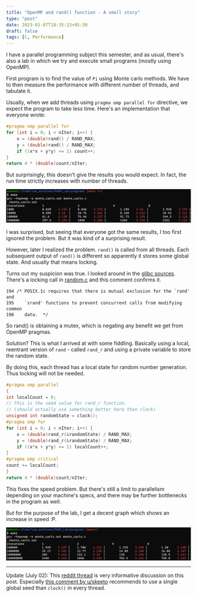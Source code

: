 ```yaml
---
title: "OpenMP and rand() function - A small story"
type: "post"
date: 2023-01-07T18:35:13+05:30
draft: false
tags: [C, Performance]
---
```


I have a parallel programming subject this semester, and as usual, there's also a lab in which we try and execute small programs (mostly using OpenMP).

First program is to find the value of `Pi` using Monte carlo methods. We have to then measure the performance with different number of threads, and tabulate it.

Usually, when we add threads using `pragma omp parallel for` directive, we expect the program to take less time. Here's an implementation that everyone wrote:

```c
#pragma omp parallel for
for (int i = 0; i < nIter; i++) {
	x = (double)rand() / RAND_MAX;
	y = (double)rand() / RAND_MAX;
	if ((x*x + y*y) <= 1) count++;
}
return 4 * (double)count/nIter;
```

But surprisingly, this doesn't give the results you would expect. In fact, the run time strictly increases with number of threads.

![Counter-intuitive results with naive openmp pragma](/images/omp_rand_critical_section/Screenshot_Before.png)

I was surprised, but seeing that everyone got the same results, I too first ignored the problem. But it was kind of a surprising result.

However, later I realized the problem. `rand()` is called from all threads. Each subsequent output of `rand()` is different so apparently it stores some global state. And usually that means locking.

Turns out my suspicion was true. I looked around in the [glibc sources](https://sourceware.org/git/?p=glibc.git&a=search&h=HEAD&st=grep&s=rand%28%29). There's a locking call in [random.c](https://sourceware.org/git/?p=glibc.git;a=blob;f=stdlib/random.c;hb=ae612c45efb5e34713859a5facf92368307efb6e) and this comment confirms it.

```
194 /* POSIX.1c requires that there is mutual exclusion for the `rand' and
195    `srand' functions to prevent concurrent calls from modifying common
196    data.  */
```

So rand() is obtaining a mutex, which is negating any benefit we get from OpenMP pragmas.

Solution? This is what I arrived at with some fiddling. Basically using a local, reentrant version of `rand` - called `rand_r` and using a private variable to store the random state.

By doing this, each thread has a local state for random number generation. Thus locking will not be needed.

```c
#pragma omp parallel
{
int localCount = 0;
// This is the seed value for rand_r function.
// (should actually use something better here than clock)
unsigned int randomState = clock();
#pragma omp for
for (int i = 0; i < nIter; i++) {
	x = (double)rand_r(&randomState) / RAND_MAX;
	y = (double)rand_r(&randomState) / RAND_MAX;
	if ((x*x + y*y) <= 1) localCount++;
}
#pragma omp critical
count += localCount;
}
return 4 * (double)count/nIter;
```

This fixes the speed problem. But there's still a limit to parallelism depending on your machine's specs, and there may be further bottlenecks in the program as well.

But for the purpose of the lab, I get a decent graph which shows an increase in speed :P.

![After eliminating critical section](/images/omp_rand_critical_section/Screenshot_After.png)

---

Update (July 02): This [reddit thread](https://old.reddit.com/r/C_Programming/comments/14oib3m/openmp_and_rand_function_a_small_story/) is very informative discussion on this post. Especially [this comment by u/skeeto](https://old.reddit.com/r/C_Programming/comments/14oib3m/openmp_and_rand_function_a_small_story/jqdncfj/) recommends to use a single global seed than `clock()` in every thread.

